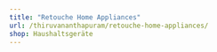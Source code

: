 ```yaml
---
title: "Retouche Home Appliances"
url: /thiruvananthapuram/retouche-home-appliances/
shop: Haushaltsgeräte
---
```

